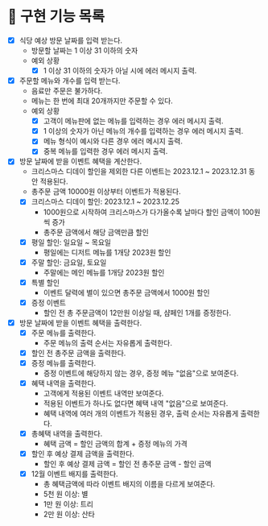 # 🚀 구현 기능 목록

- [x] 식당 예상 방문 날짜를 입력 받는다.
    - 방문할 날짜는 1 이상 31 이하의 숫자
    - 예외 상황
      - [x] 1 이상 31 이하의 숫자가 아닐 시에 에러 메시지 출력.
- [x] 주문할 메뉴와 개수를 입력 받는다.
    - 음료만 주문은 불가하다.
    - 메뉴는 한 번에 최대 20개까지만 주문할 수 있다.
    - 예외 상황
      - [x] 고객이 메뉴판에 없는 메뉴를 입력하는 경우 에러 메시지 출력.
      - [x] 1 이상의 숫자가 아닌 메뉴의 개수를 입력하는 경우 에러 메시지 출력.
      - [x] 메뉴 형식이 예시와 다른 경우 에러 메시지 출력.
      - [x] 중복 메뉴를 입력한 경우 에러 메시지 출력.
- [x] 방문 날짜에 받을 이벤트 혜택을 계산한다.
    - 크리스마스 디데이 할인을 제외한 다른 이벤트는 2023.12.1 ~ 2023.12.31 동안 적용된다.
    - 총주문 금액 10000원 이상부터 이벤트가 적용된다.
    - [x] 크리스마스 디데이 할인: 2023.12.1 ~ 2023.12.25
        - 1000원으로 시작하여 크리스마스가 다가올수록 날마다 할인 금액이 100원씩 증가
        - 총주문 금액에서 해당 금액만큼 할인
    - [x] 평일 할인: 일요일 ~ 목요일
        - 평일에는 디저트 메뉴를 1개당 2023원 할인
    - [x] 주말 할인: 금요일, 토요일
        - 주말에는 메인 메뉴를 1개당 2023원 할인
    - [x] 특별 할인
        - 이벤트 달력에 별이 있으면 총주문 금액에서 1000원 할인
    - [x] 증정 이벤트
        - 할인 전 총 주문금액이 12만원 이상일 때, 샴페인 1개를 증정한다.

- [x] 방문 날짜에 받을 이벤트 혜택을 출력한다.
    - [x] 주문 메뉴를 출력한다.
        - 주문 메뉴의 출력 순서는 자유롭게 출력한다.
    - [x] 할인 전 총주문 금액을 출력한다.
    - [x] 증정 메뉴를 출력한다.
        - 증정 이벤트에 해당하지 않는 경우, 증정 메뉴 "없음"으로 보여준다.
    - [x] 혜택 내역을 출력한다.
        - 고객에게 적용된 이벤트 내역만 보여준다.
        - 적용된 이벤트가 하나도 없다면 혜택 내역 "없음"으로 보여준다.
        - 혜택 내역에 여러 개의 이벤트가 적용된 경우, 출력 순서는 자유롭게 출력한다.
    - [x] 총혜택 내역을 출력한다.
        - 혜택 금액 = 할인 금액의 합계 + 증정 메뉴의 가격
    - [x] 할인 후 예상 결제 금액을 출력한다.
        - 할인 후 예상 결제 금액 = 할인 전 총주문 금액 - 할인 금액
    - [x] 12월 이벤트 배지를 출력한다.
        - 총 혜택금액에 따라 이벤트 배지의 이름을 다르게 보여준다.
        - 5천 원 이상: 별
        - 1만 원 이상: 트리
        - 2만 원 이상: 산타


